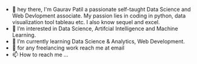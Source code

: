 - 👋 hey there, I'm Gaurav Patil a passionate self-taught Data Science and Web Devlopment associate. My passion lies in coding in python, data visualization tool tableau etc.
I also know sequel and excel.
- 👀 I’m interested in Data Science, Artifcial Intelligence and Machine Learning.
- 🌱 I’m currently learning Data Science & Analytics, Web Development.
- 💼 for any freelancing work reach me at email
- 📫 How to reach me ...

<!---
gauravp95/gauravp95 is a ✨ special ✨ repository because its `README.md` (this file) appears on your GitHub profile.
You can click the Preview link to take a look at your changes.
--->
